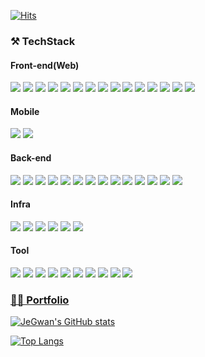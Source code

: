 [![Hits](https://hits.seeyoufarm.com/api/count/incr/badge.svg?url=https%3A%2F%2Fgithub.com%2FJeGwan&count_bg=%230050ff&title_bg=%23555555&icon=powerbi.svg&icon_color=%23FFFFFF&title=hits&edge_flat=false)](https://hits.seeyoufarm.com)

### ⚒️ TechStack

#### Front-end(Web)

<a href="#" target="_blank"><img src="https://img.shields.io/badge/TypeScript-3178C6?style=flat-square&logo=TypeScript&logoColor=white"/></a>
<a href="#" target="_blank"><img src="https://img.shields.io/badge/Node.js-339933?style=flat-square&logo=Node.js&logoColor=white"/></a>
<a href="#" target="_blank"><img src="https://img.shields.io/badge/Next.js-000000?style=flat-square&logo=Next.js&logoColor=white"/></a>
<a href="#" target="_blank"><img src="https://img.shields.io/badge/React.js-61DAFB?style=flat-square&logo=React&logoColor=black"/></a>
<a href="#" target="_blank"><img src="https://img.shields.io/badge/GraphQL-E10098?style=flat-square&logo=GraphQL&logoColor=white"/></a>
<a href="#" target="_blank"><img src="https://img.shields.io/badge/Apollo%20Client-311C87?style=flat-square&logo=Apollo%20GraphQL&logoColor=white"/></a>
<a href="#" target="_blank"><img src="https://img.shields.io/badge/Sass-CC6699?style=flat-square&logo=Sass&logoColor=white"/></a>
<a href="#" target="_blank"><img src="https://img.shields.io/badge/Less-1D365D?style=flat-square&logo=Less&logoColor=white"/></a>
<a href="#" target="_blank"><img src="https://img.shields.io/badge/styled%20components-DB7093?style=flat-square&logo=styled-components&logoColor=white"/></a>
<a href="#" target="_blank"><img src="https://img.shields.io/badge/Jest-C21325?style=flat-square&logo=Jest&logoColor=white"/></a>
<a href="#" target="_blank"><img src="https://img.shields.io/badge/Ant%20Design-0170FE?style=flat-square&logo=Ant%20Design&logoColor=white"/></a>
<a href="#" target="_blank"><img src="https://img.shields.io/badge/Swiper-6332F6?style=flat-square&logo=Swiper&logoColor=white"/></a>
<a href="#" target="_blank"><img src="https://img.shields.io/badge/HTML5-E34F26?style=flat-square&logo=HTML5&logoColor=white"/></a>
<a href="#" target="_blank"><img src="https://img.shields.io/badge/JavaScript-F7DF1E?style=flat-square&logo=JavaScript&logoColor=black"/></a>
<a href="#" target="_blank"><img src="https://img.shields.io/badge/CSS3-1572B6?style=flat-square&logo=CSS3&logoColor=white"/></a>

#### Mobile

<a href="#" target="_blank"><img src="https://img.shields.io/badge/ReactNative-61DAFB?style=flat-square&logo=React&logoColor=black"/></a>
<a href="#" target="_blank"><img src="https://img.shields.io/badge/Expo-000020?style=flat-square&logo=Expo&logoColor=white"/></a>

#### Back-end

<a href="#" target="_blank"><img src="https://img.shields.io/badge/TypeScript-3178C6?style=flat-square&logo=TypeScript&logoColor=white"/></a>
<a href="#" target="_blank"><img src="https://img.shields.io/badge/Node.js-339933?style=flat-square&logo=Node.js&logoColor=white"/></a>
<a href="#" target="_blank"><img src="https://img.shields.io/badge/Express-000000?style=flat-square&logo=Express&logoColor=white"/></a>
<a href="#" target="_blank"><img src="https://img.shields.io/badge/Apollo%20Server-311C87?style=flat-square&logo=Apollo%20GraphQL&logoColor=white"/></a>
<a href="#" target="_blank"><img src="https://img.shields.io/badge/TypeORM-3178C6?style=flat-square&logo=TypeScript&logoColor=white"/></a>
<a href="#" target="_blank"><img src="https://img.shields.io/badge/TypeGraphQL-E10098?style=flat-square&logo=GraphQL&logoColor=white"/></a>
<a href="#" target="_blank"><img src="https://img.shields.io/badge/MySQL-4479A1?style=flat-square&logo=MySQL&logoColor=white"/></a>
<a href="#" target="_blank"><img src="https://img.shields.io/badge/PostgreSQL-336791?style=flat-square&logo=PostgreSQL&logoColor=white"/></a>
<a href="#" target="_blank"><img src="https://img.shields.io/badge/MongoDB-47A248?style=flat-square&logo=MongoDB&logoColor=white"/></a>
<a href="#" target="_blank"><img src="https://img.shields.io/badge/PHP-777BB4?style=flat-square&logo=PHP&logoColor=white"/></a>
<a href="#" target="_blank"><img src="https://img.shields.io/badge/Ubuntu-E95420?style=flat-square&logo=Ubuntu&logoColor=white"/></a>
<a href="#" target="_blank"><img src="https://img.shields.io/badge/CentOS-262577?style=flat-square&logo=CentOS&logoColor=white"/></a>
<a href="#" target="_blank"><img src="https://img.shields.io/badge/NGINX-009639?style=flat-square&logo=NGINX&logoColor=white"/></a>
<a href="#" target="_blank"><img src="https://img.shields.io/badge/Apache-D22128?style=flat-square&logo=Apache&logoColor=white"/></a>

#### Infra

<a href="#" target="_blank"><img src="https://img.shields.io/badge/AWS%20EC2-232F3E?style=flat-square&logo=Amazon%20AWS&logoColor=white"/></a>
<a href="#" target="_blank"><img src="https://img.shields.io/badge/AWS%20Lightsail-232F3E?style=flat-square&logo=Amazon%20AWS&logoColor=white"/></a>
<a href="#" target="_blank"><img src="https://img.shields.io/badge/AWS%20Route53-232F3E?style=flat-square&logo=Amazon%20AWS&logoColor=white"/></a>
<a href="#" target="_blank"><img src="https://img.shields.io/badge/AWS%20S3-232F3E?style=flat-square&logo=Amazon%20AWS&logoColor=white"/></a>
<a href="#" target="_blank"><img src="https://img.shields.io/badge/AWS%20IAM-232F3E?style=flat-square&logo=Amazon%20AWS&logoColor=white"/></a>
<a href="#" target="_blank"><img src="https://img.shields.io/badge/AWS%20Congnito-232F3E?style=flat-square&logo=Amazon%20AWS&logoColor=white"/></a>

#### Tool

<a href="#" target="_blank"><img src="https://img.shields.io/badge/Visual%20Studio%20Code-007ACC?style=flat-square&logo=Visual%20Studio%20Code&logoColor=white"/></a>
<a href="#" target="_blank"><img src="https://img.shields.io/badge/Postman-FF6C37?style=flat-square&logo=Postman&logoColor=white"/></a>
<a href="#" target="_blank"><img src="https://img.shields.io/badge/Firebase-FFCA28?style=flat-square&logo=Firebase&logoColor=black"/></a>
<a href="#" target="_blank"><img src="https://img.shields.io/badge/Zeplin-F79733?style=flat-square&logo=Skyliner&logoColor=white"/></a>
<a href="#" target="_blank"><img src="https://img.shields.io/badge/GitHub-181717?style=flat-square&logo=GitHub&logoColor=white"/></a>
<a href="#" target="_blank"><img src="https://img.shields.io/badge/Bitbucket-0052CC?style=flat-square&logo=Bitbucket&logoColor=white"/></a>
<a href="#" target="_blank"><img src="https://img.shields.io/badge/Jira-0052CC?style=flat-square&logo=Jira&logoColor=white"/></a>
<a href="#" target="_blank"><img src="https://img.shields.io/badge/Docker-2496ED?style=flat-square&logo=Docker&logoColor=white"/></a>
<a href="#" target="_blank"><img src="https://img.shields.io/badge/Adobe%20Photoshop-31A8FF?style=flat-square&logo=Adobe%20Photoshop&logoColor=white"/></a>
<a href="#" target="_blank"><img src="https://img.shields.io/badge/Adobe%20Illustrator-FF9A00?style=flat-square&logo=Adobe%20Illustrator&logoColor=white"/></a>

### [🧑‍🎨 Portfolio](./portfolio.pdf)

[![JeGwan's GitHub stats](https://github-readme-stats.vercel.app/api?username=JeGwan&count_private=true&show_icons=true&hide=stars,contribs&title_color=fff&icon_color=79ff97&text_color=9f9f9f&bg_color=151515)](https://github.com/anuraghazra/github-readme-stats)

[![Top Langs](https://github-readme-stats.vercel.app/api/top-langs/?username=JeGwan&layout=compact)](https://github.com/anuraghazra/github-readme-stats)
